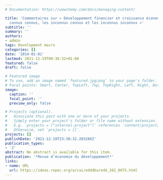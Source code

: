 ```yaml
---
# Documentation: https://wowchemy.com/docs/managing-content/

title: 'Commentaires sur « Développement financier et croissance économique : les
  connus connus, les inconnus connus et les inconnus inconnus »'
subtitle: ''
summary: ''
authors:
- admin
tags: Development macro
categories: []
date: '2014-01-01'
lastmod: 2021-12-19T00:38:32+01:00
featured: false
draft: false

# Featured image
# To use, add an image named `featured.jpg/png` to your page's folder.
# Focal points: Smart, Center, TopLeft, Top, TopRight, Left, Right, BottomLeft, Bottom, BottomRight.
image:
  caption: ''
  focal_point: ''
  preview_only: false

# Projects (optional).
#   Associate this post with one or more of your projects.
#   Simply enter your project's folder or file name without extension.
#   E.g. `projects = ["internal-project"]` references `content/project/deep-learning/index.md`.
#   Otherwise, set `projects = []`.
projects: []
publishDate: '2021-12-18T23:38:32.203286Z'
publication_types:
- '2'
abstract: No abstract is available for this item.
publication: '*Revue d’économie du développement*'
links:
- name: URL
  url: https://ideas.repec.org/a/cai/edddbu/edd_282_0075.html
---
```

